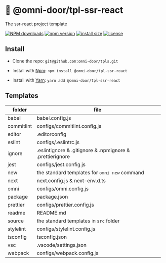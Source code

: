 # 🐸 @omni-door/tpl-ssr-react
The ssr-react project template

[![NPM downloads](http://img.shields.io/npm/dm/%40omni-door%2Ftpl-ssr-react.svg?style=flat-square)](https://www.npmjs.com/package/@omni-door/tpl-ssr-react)
[![npm version](https://badge.fury.io/js/%40omni-door%2Ftpl-ssr-react.svg)](https://badge.fury.io/js/%40omni-door%2Ftpl-ssr-react)
[![install size](https://packagephobia.now.sh/badge?p=%40omni-door%2Ftpl-ssr-react)](https://packagephobia.now.sh/result?p=%40omni-door%2Ftpl-ssr-react)
[![license](http://img.shields.io/npm/l/%40omni-door%2Ftpl-ssr-react.svg)](https://github.com/omni-door/tpls/blob/master/packages/tpl-ssr-react/LICENSE)

## Install
* Clone the repo: `git@github.com:omni-door/tpls.git`

* Install with [Npm](https://www.npmjs.com/package/@omni-door/tpl-ssr-react): `npm install @omni-door/tpl-ssr-react`

* Install with [Yarn](https://yarnpkg.com/en/package/@omni-door/tpl-ssr-react): `yarn add @omni-door/tpl-ssr-react`

## Templates
| folder | file |
| --- | --- |
| babel | babel.config.js |
| commitlint | configs/commitlint.config.js |
| editor | .editorconfig |
| eslint | configs/.eslintrc.js |
| ignore | .eslintignore & .gitignore & .npmignore & .prettierignore |
| jest | configs/jest.config.js |
| new | the standard templates for `omni new` command |
| next | next.config.js & next-env.d.ts |
| omni | configs/omni.config.js |
| package | package.json |
| prettier | configs/prettier.config.js |
| readme | README.md |
| source | the standard templates in `src` folder |
| stylelint | configs/stylelint.config.js |
| tsconfig | tsconfig.json |
| vsc | .vscode/settings.json |
| webpack | configs/webpack.config.js |

